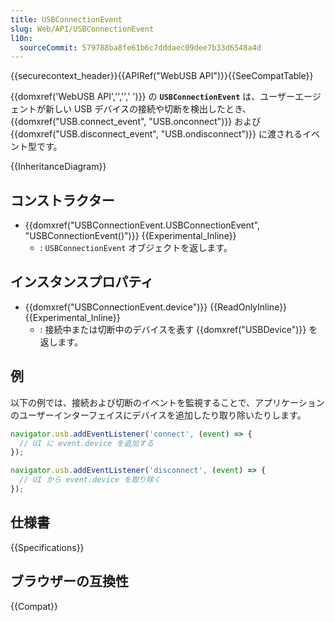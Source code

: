 ```yaml
---
title: USBConnectionEvent
slug: Web/API/USBConnectionEvent
l10n:
  sourceCommit: 579788ba8fe61b6c7dddaec09dee7b33d6548a4d
---
```


{{securecontext_header}}{{APIRef("WebUSB API")}}{{SeeCompatTable}}

{{domxref('WebUSB API','','',' ')}} の **`USBConnectionEvent`** は、ユーザーエージェントが新しい USB デバイスの接続や切断を検出したとき、{{domxref("USB.connect_event", "USB.onconnect")}} および {{domxref("USB.disconnect_event", "USB.ondisconnect")}} に渡されるイベント型です。

{{InheritanceDiagram}}

## コンストラクター

- {{domxref("USBConnectionEvent.USBConnectionEvent", "USBConnectionEvent()")}} {{Experimental_Inline}}
  - : `USBConnectionEvent` オブジェクトを返します。

## インスタンスプロパティ

- {{domxref("USBConnectionEvent.device")}} {{ReadOnlyInline}} {{Experimental_Inline}}
  - : 接続中または切断中のデバイスを表す {{domxref("USBDevice")}} を返します。

## 例

以下の例では、接続および切断のイベントを監視することで、アプリケーションのユーザーインターフェイスにデバイスを追加したり取り除いたりします。

```js
navigator.usb.addEventListener('connect', (event) => {
  // UI に event.device を追加する
});

navigator.usb.addEventListener('disconnect', (event) => {
  // UI から event.device を取り除く
});
```

## 仕様書

{{Specifications}}

## ブラウザーの互換性

{{Compat}}
